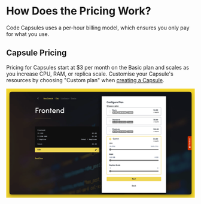 # How Does the Pricing Work?

Code Capsules uses a per-hour billing model, which ensures you only pay for what you use.

## Capsule Pricing

Pricing for Capsules start at $3 per month on the Basic plan and scales as you increase CPU, RAM, or replica scale. Customise your Capsule's resources by choosing "Custom plan" when [creating a Capsule](../capsules/how-do-i-add-remove-stop-capsules.md).

![Custom Plan](../.gitbook/assets/platform/billing/capsule-plan.png)
